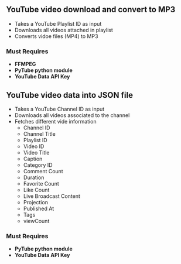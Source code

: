 ## YouTube video download and convert to MP3

 - Takes a YouTube Playlist ID as input
 - Downloads all videos attached in playlist
 - Converts vidoe files (MP4) to MP3

### Must Requires
- **FFMPEG**
- **PyTube python module**
- **YouTube Data API Key**

## YouTube video data into JSON file

 - Takes a YouTube Channel ID as input
 - Downloads all videos associated to the channel
 - Fetches different vide information
    - Channel ID
    - Channel Title
    - Playlist ID
    - Video ID
    - Video Title
    - Caption
    - Category ID
    - Comment Count
    - Duration
    - Favorite Count
    - Like Count
    - Live Broadcast Content
    - Projection
    - Published At
    - Tags
    - viewCount

### Must Requires
- **PyTube python module**
- **YouTube Data API Key**